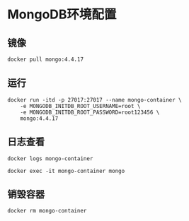 # MongoDB环境配置



## 镜像

```dockerfile
docker pull mongo:4.4.17
```



## 运行

```
docker run -itd -p 27017:27017 --name mongo-container \
	-e MONGODB_INITDB_ROOT_USERNAME=root \
	-e MONGODB_INITDB_ROOT_PASSWORD=root123456 \
	mongo:4.4.17
```



## 日志查看

```
docker logs mongo-container

docker exec -it mongo-container mongo
```



## 销毁容器

```
docker rm mongo-container
```

